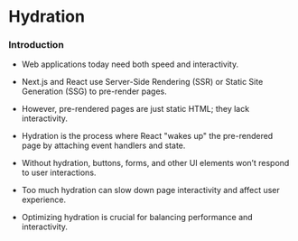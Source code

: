 # Hydration

### Introduction

- Web applications today need both speed and interactivity.

- Next.js and React use Server-Side Rendering (SSR) or Static Site Generation (SSG) to pre-render pages.

- However, pre-rendered pages are just static HTML; they lack interactivity.

- Hydration is the process where React "wakes up" the pre-rendered page by attaching event handlers and state.

- Without hydration, buttons, forms, and other UI elements won’t respond to user interactions.

- Too much hydration can slow down page interactivity and affect user experience.

- Optimizing hydration is crucial for balancing performance and interactivity.
